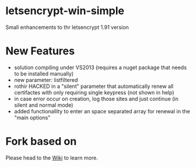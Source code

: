 # letsencrypt-win-simple
Small enhancements to thr letsencrypt 1.91 version 

# New Features

 * solution compiling under VS2013 (requires a nuget package that needs to be installed manually)
 * new parameter: listfiltered
 * rothir HACKED in a "silent" parameter that automatically renew all certifactes with only requiring single keypress (not shown in help)
 * in case error occur on creation, log those sites and just continue (in silent and normal mode)
 * added functionallity to enter an space separated array for renewal in the "main options" 

# Fork based on

Please head to the [Wiki](https://github.com/Lone-Coder/letsencrypt-win-simple/wiki) to learn more.

